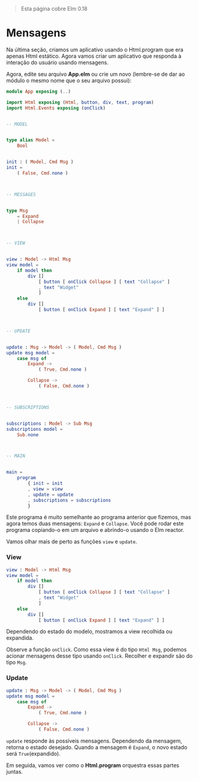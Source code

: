 > Esta página cobre Elm 0.18

# Mensagens

Na última seção, criamos um aplicativo usando o Html.program que era apenas Html estático. Agora vamos criar um aplicativo que responda à interação do usuário usando mensagens.

Agora, edite seu arquivo **App.elm** ou crie um novo (lembre-se de dar ao módulo o mesmo nome que o seu arquivo possui):

```elm
module App exposing (..)

import Html exposing (Html, button, div, text, program)
import Html.Events exposing (onClick)


-- MODEL


type alias Model =
    Bool


init : ( Model, Cmd Msg )
init =
    ( False, Cmd.none )



-- MESSAGES


type Msg
    = Expand
    | Collapse



-- VIEW


view : Model -> Html Msg
view model =
    if model then
        div []
            [ button [ onClick Collapse ] [ text "Collapse" ]
            , text "Widget"
            ]
    else
        div []
            [ button [ onClick Expand ] [ text "Expand" ] ]



-- UPDATE


update : Msg -> Model -> ( Model, Cmd Msg )
update msg model =
    case msg of
        Expand ->
            ( True, Cmd.none )

        Collapse ->
            ( False, Cmd.none )



-- SUBSCRIPTIONS


subscriptions : Model -> Sub Msg
subscriptions model =
    Sub.none



-- MAIN


main =
    program
        { init = init
        , view = view
        , update = update
        , subscriptions = subscriptions
        }
```

Este programa é muito semelhante ao programa anterior que fizemos, mas agora temos duas mensagens: `Expand` e `Collapse`. Você pode rodar este programa copiando-o em um arquivo e abrindo-o usando o Elm reactor.

Vamos olhar mais de perto as funções `view` e `update`.

### View

```elm
view : Model -> Html Msg
view model =
    if model then
        div []
            [ button [ onClick Collapse ] [ text "Collapse" ]
            , text "Widget"
            ]
    else
        div []
            [ button [ onClick Expand ] [ text "Expand" ] ]
```

Dependendo do estado do modelo, mostramos a view recolhida ou expandida.

Observe a função `onClick`. Como essa view é do tipo `Html Msg`, podemos acionar mensagens desse tipo usando `onClick`. Recolher e expandir são do tipo `Msg`.

### Update

```elm
update : Msg -> Model -> ( Model, Cmd Msg )
update msg model =
    case msg of
        Expand ->
            ( True, Cmd.none )

        Collapse ->
            ( False, Cmd.none )
```

`update` responde às possíveis mensagens. Dependendo da mensagem, retorna o estado desejado. Quando a mensagem é `Expand`, o novo estado será `True`(expandido).

Em seguida, vamos ver como o __Html.program__ orquestra essas partes juntas.
